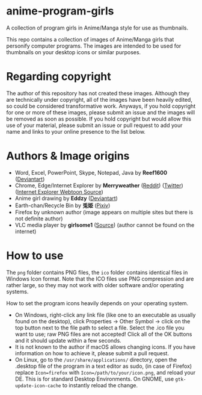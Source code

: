 # anime-program-girls
A collection of program girls in Anime/Manga style for use as thumbnails.

This repo contains a collection of images of Anime/Manga girls that personify computer programs. The images are intended to be used for thumbnails on your desktop icons or similar purposes.

# Regarding copyright

The author of this repository has not created these images. Although they are technically under copyright, all of the images have been heavily edited, so could be considered transformative work. Anyways, if you hold copyright for one or more of these images, please submit an issue and the images will be removed as soon as possible. If you hold copyright but would allow this use of your material, please submit an issue or pull request to add your name and links to your online presence to the list below.

# Authors & Image origins

- Word, Excel, PowerPoint, Skype, Notepad, Java by **Reef1600** ([Deviantart](https://www.deviantart.com/reef1600))
- Chrome, Edge/Internet Explorer by **Merryweather** ([Reddit](https://www.reddit.com/user/Merryweatherey/)) ([Twitter](https://twitter.com/Merryweatherey)) ([Internet Explorer Webtoon Source](https://www.webtoons.com/en/challenge/internet-explorer/list?title_no=219164))
- Anime girl drawing by **Eddzy** ([Deviantart](https://www.deviantart.com/edzzy))
- Earth-chan/Recycle Bin by **兎姫** ([Pixiv](https://www.pixiv.net/en/users/266106))
- Firefox by unknown author (image appears on multiple sites but there is not definite author) 
- VLC media player by **girlsome1** ([Source](https://archive.nyafuu.org/c/thread/1998115/)) (author cannot be found on the internet)

# How to use

The `png` folder contains PNG files, the `ico` folder contains identical files in Windows Icon format. Note that the ICO files use PNG compression and are rather large, so they may not work with older software and/or operating systems.

How to set the program icons heavily depends on your operating system.
- On Windows, right-click any link file (like one to an executable as usually found on the desktop), click Properties -> Other Symbol -> click on the top button next to the file path to select a file. Select the .ico file you want to use; raw PNG files are not accepted! Click all of the OK buttons and it should update within a few seconds.
- It is not known to the author if macOS allows changing icons. If you have information on how to achieve it, please submit a pull request.
- On Linux, go to the `/usr/share/applications/` directory, open the .desktop file of the program in a text editor as sudo, (in case of Firefox) replace `Icon=firefox` with `Icon=/path/to/your/icon.png`, and reload your DE. This is for standard Desktop Environments. On GNOME, use `gtk-update-icon-cache` to instantly reload the change.
